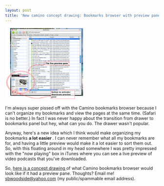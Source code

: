 ```yaml
---
layout: post
title: 'New camino concept drawing: Bookmarks browser with preview pane'
---
```

<div class="floating_right"><a href="/weblog/images/2006/bookmarks_with_preview.graffle.pdf"><img src="/weblog/images/2006/bookmarks_with_preview_sm.png" /></a></div>

I'm always super pissed off with the Camino bookmarks browser because I can't organize my bookmarks and view the pages at the same time. (Safari is no better.) In fact I was never happy about the transition from drawer to bookmarks panel but hey, what can you do. The drawer wasn't popular. 

Anyway, here's a new idea which I think would make organizing my bookmarks <strong>a lot easier </strong>. I can never remember what all my bookmarks are for, and having a little preview would make it a lot easier to sort them out. So, with this floating around in my head somewhere I was pretty impressed with the "now playing" box in iTunes where you can see a live preview of video podcasts that you've downloaded. 

So, <a href="/weblog/images/2006/bookmarks_with_preview.graffle.pdf">here is a concept drawing </a>of what Camino bookmarks browser would look like if it had a preview pane. Thoughts? Email me! <a href="mailto:sbwoodside@yahoo.com">sbwoodside@yahoo.com </a>(my public/spammable email address).
